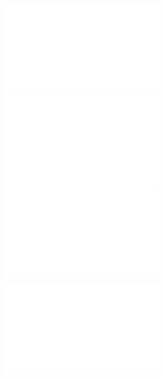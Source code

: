 <div align="center">
<a><img src="https://github.com/vladislavkovtun2003/github-stats/blob/master/generated/overview.svg#gh-dark-mode-only" />

<img src="https://github.com/vladislavkovtun2003/github-stats/blob/master/generated/languages.svg#gh-dark-mode-only" />

<img src="https://github.com/vladislavkovtun2003/github-stats/blob/master/generated/overview.svg#gh-light-mode-only" />

<img src="https://github.com/vladislavkovtun2003/github-stats/blob/master/generated/languages.svg#gh-light-mode-only" /></a>
</div>
